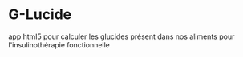 G-Lucide
========

app html5 pour calculer les glucides présent dans nos aliments pour l'insulinothérapie fonctionnelle
